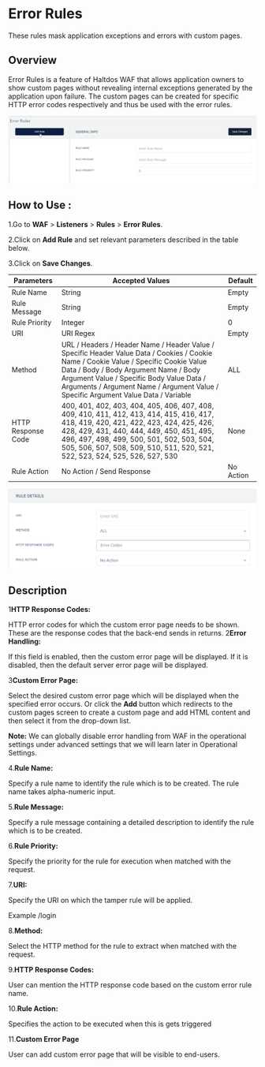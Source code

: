 # Error Rules
These rules mask application exceptions and errors with custom pages.

## Overview 
Error Rules is a feature of Haltdos WAF that allows application owners to show custom pages without revealing internal exceptions generated by the application upon failure. The custom pages can be created for specific HTTP error codes respectively and thus be used with the error rules.

![error rules](/img/waf/v6/docs/error_Rules.png)

## How to Use :
1.Go to **WAF** > **Listeners** > **Rules** > **Error Rules**.

2.Click on **Add Rule** and set relevant parameters described in the table below.

3.Click on **Save Changes**.

| Parameters | Accepted Values | Default |
| ----------- | ----------- |------------|
| Rule Name|String|Empty
Rule Message|String|Empty
Rule Priority|Integer|0
URI|URI Regex|Empty
Method|URL / Headers / Header Name / Header Value / Specific Header Value Data / Cookies / Cookie Name /  Cookie Value / Specific Cookie Value Data / Body / Body Argument Name / Body Argument Value / Specific Body Value Data / Arguments / Argument Name / Argument Value / Specific Argument Value Data / Variable|ALL
HTTP Response Code|400, 401, 402, 403, 404, 405, 406, 407, 408, 409, 410, 411, 412, 413, 414, 415, 416, 417, 418, 419, 420, 421, 422, 423, 424, 425, 426, 428, 429, 431, 440, 444, 449, 450, 451, 495, 496, 497, 498, 499, 500, 501, 502, 503, 504, 505, 506, 507, 508, 509, 510, 511, 520, 521, 522, 523, 524, 525, 526, 527, 530|None
Rule Action|No Action / Send Response|No Action

![error rules](/img/waf/v6/docs/errorrulesdetails.png)

## Description

1**HTTP Response Codes:**

HTTP error codes for which the custom error page needs to be shown. These are the response codes that the back-end sends in returns.
2**Error Handling:**

If this field is enabled, then the custom error page will be displayed. If it is disabled, then the default server error page will be displayed.

3**Custom Error Page:**

Select the desired custom error page which will be displayed when the specified error occurs. Or click the **Add** button which redirects to the custom pages screen to create a custom page and add HTML content and then select it from the drop-down list.

**Note:** We can globally disable error handling from WAF in the operational settings under advanced settings that we will learn later in Operational Settings.

4.**Rule Name:**

Specify a rule name to identify the rule which is to be created. The rule name takes alpha-numeric input.

5.**Rule Message:**

Specify a rule message containing a detailed description to identify the rule which is to be created.

6.**Rule Priority:**

Specify the priority for the rule for execution when matched with the request.

7.**URI:**

Specify the URI on which the tamper rule will be applied.

Example /login

8.**Method:**

Select the HTTP method for the rule to extract when matched with the request.

9.**HTTP Response Codes:**

User can mention the HTTP response code based on the custom error rule name.

10.**Rule Action:**

Specifies the action to be executed when this is gets triggered

11.**Custom Error Page**

User can add custom error page that will be visible to end-users.